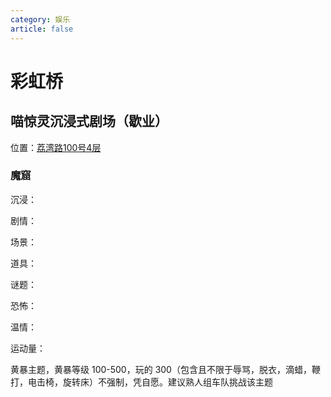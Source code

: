 ```yaml
---
category: 娱乐
article: false
---
```


# 彩虹桥

## 喵惊灵沉浸式剧场（歇业）

<i class="fa-solid fa-location-dot"></i> 位置：<a href="https://ditu.amap.com/place/B0H3YC71BS" target="_blank">荔湾路100号4层</a>

### 魔窟

沉浸：<el-rate :model-value="5" disabled text-color="#ff9900" show-score />

剧情：<el-rate :model-value="4" disabled text-color="#ff9900" show-score />

场景：<el-rate :model-value="4" disabled text-color="#ff9900" show-score />

道具：<el-rate :model-value="3.5" disabled text-color="#ff9900" show-score />

谜题：<el-rate :model-value="1" disabled text-color="#ff9900" show-score />

恐怖：<el-rate :model-value="1" disabled text-color="#ff9900" show-score />

温情：<el-rate :model-value="0" disabled text-color="#ff9900" show-score />

运动量：<el-rate :model-value="3" disabled text-color="#ff9900" show-score />

黄暴主题，黄暴等级 100-500，玩的 300（包含且不限于辱骂，脱衣，滴蜡，鞭打，电击椅，旋转床）不强制，凭自愿。建议熟人组车队挑战该主题
